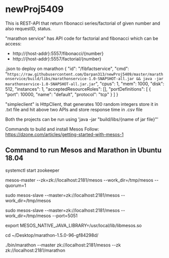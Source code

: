 # newProj5409

This is REST-API that return fibonacci series/factorial of given number and also requestID, status.

"marathon service" has API code for factorial and fibonacci which can be access:
* http://{host-addr}:5557/fibonacci/{number}
* http://{host-addr}:5557/factorial/{number}

.json to deploy on marathon
  {
    "id": "/fibfactservice",
    "cmd": "`https://raw.githubusercontent.com/Darpan313/newProj5409/master/marathonservice/build/libs/marathonservice-1.0-SNAPSHOT-all.jar && java -jar marathonservice-1.0-SNAPSHOT-all.jar.jar`",
    "cpus": 1,
    "mem": 1000,
    "disk": 512,
    "instances": 1,
    "acceptedResourceRoles": [],
    "portDefinitions": [
      {
        "port": 10000,
        "name": "default",
        "protocol": "tcp"
      }
    ]
  }

"simpleclient" is HttpClient, that generates 100 random integers store it in .txt file and hit above two APIs and store response time in .csv file

Both the projects can be run using 'java -jar "build/libs/{name of jar file}"'

Commands to build and install Mesos
Follow: https://dzone.com/articles/getting-started-with-mesos-1

## Command to run Mesos and Marathon in Ubuntu 18.04

systemctl start zookeeper

mesos-master --zk=zk://localhost:2181/mesos --work_dir=/tmp/mesos --quorum=1

sudo mesos-slave --master=zk://localhost:2181/mesos --work_dir=/tmp/mesos

sudo mesos-slave --master=zk://localhost:2181/mesos --work_dir=/tmp/mesos --port=5051

export MESOS_NATIVE_JAVA_LIBRARY=/usr/local/lib/libmesos.so

cd ~/Desktop/marathon-1.5.0-96-gf84298d/

./bin/marathon --master zk://localhost:2181/mesos --zk zk://localhost:2181/marathon


